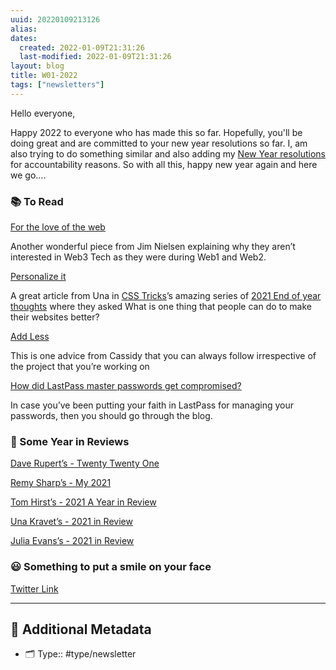 ```yaml
---
uuid: 20220109213126
alias:
dates:
  created: 2022-01-09T21:31:26
  last-modified: 2022-01-09T21:31:26
layout: blog
title: W01-2022
tags: ["newsletters"]
---
```


Hello everyone,

Happy 2022 to everyone who has made this so far. Hopefully, you'll be doing great and are committed to your new year resolutions so far. I, am also trying to do something similar and also adding my [New Year resolutions](https://ritikpatni.me/ritik/My+Year+In+Review#Personal) for accountability reasons. So with all this, happy new year again and here we go….

### 📚 To Read

[For the love of the web](https://blog.jim-nielsen.com/2021/for-the-love-of-the-web/)

Another wonderful piece from Jim Nielsen explaining why they aren’t interested in Web3 Tech as they were during Web1 and Web2.

[Personalize it](https://css-tricks.com/personalize-it/)

A great article from Una in [CSS Tricks](https://css-tricks.com)’s amazing series of [2021 End of year thoughts](https://css-tricks.com/category/2021-end-of-year-thoughts/) where they asked What is one thing that people can do to make their websites better?

[Add Less](https://css-tricks.com/add-less/)

This is one advice from Cassidy that you can always follow irrespective of the project that you’re working on

[How did LastPass master passwords get compromised?](https://palant.info/2021/12/29/how-did-lastpass-master-passwords-get-compromised/)

In case you’ve been putting your faith in LastPass for managing your passwords, then you should go through the blog.

### 📆 Some Year in Reviews

[Dave Rupert’s - Twenty Twenty One](https://daverupert.com/2021/12/twenty-twentyone/)

[Remy Sharp’s - My 2021](https://remysharp.com/2021/12/31/my-2021)

[Tom Hirst’s - 2021 A Year in Review](https://www.tomhirst.com/2021-a-year-in-review/)

[Una Kravet’s - 2021 in Review](https://una.im/2021-in-review/)

[Julia Evans’s - 2021 in Review](https://jvns.ca/blog/2021/12/31/2021--year-in-review/)

### 😃 Something to put a smile on your face

[Twitter Link](https://twitter.com/GingerSlim/status/1477708275550494721?s=20)

---

## 📇 Additional Metadata

- 🗂 Type:: #type/newsletter
